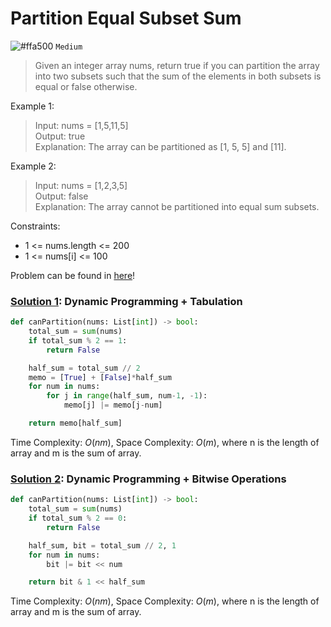 # Partition Equal Subset Sum
![#ffa500](https://placehold.co/1x1/ffa500/ffa500.png) `Medium`

> Given an integer array nums, return true if you can partition the array into two subsets such that the sum of the elements in both subsets is equal or false otherwise.


Example 1:

> Input: nums = [1,5,11,5]\
Output: true\
Explanation: The array can be partitioned as [1, 5, 5] and [11].

Example 2:

> Input: nums = [1,2,3,5]\
Output: false\
Explanation: The array cannot be partitioned into equal sum subsets.
 

Constraints:
- 1 <= nums.length <= 200
- 1 <= nums[i] <= 100

Problem can be found in [here](https://leetcode.com/problems/partition-equal-subset-sum)!

### [Solution 1](/Dynamic%20Programming/416-PartitionEqualSubsetSum/solution1.py): Dynamic Programming + Tabulation

```python
def canPartition(nums: List[int]) -> bool:
    total_sum = sum(nums)
    if total_sum % 2 == 1:
        return False

    half_sum = total_sum // 2
    memo = [True] + [False]*half_sum
    for num in nums:
        for j in range(half_sum, num-1, -1):
            memo[j] |= memo[j-num]

    return memo[half_sum]
```

Time Complexity: $O(nm)$, Space Complexity: $O(m)$, where n is the length of array and m is the sum of array.

### [Solution 2](/Dynamic%20Programming/416-PartitionEqualSubsetSum/solution2.py): Dynamic Programming + Bitwise Operations

```python
def canPartition(nums: List[int]) -> bool:
    total_sum = sum(nums)
    if total_sum % 2 == 0:
        return False

    half_sum, bit = total_sum // 2, 1
    for num in nums:
        bit |= bit << num

    return bit & 1 << half_sum
```

Time Complexity: $O(nm)$, Space Complexity: $O(m)$, where n is the length of array and m is the sum of array.
